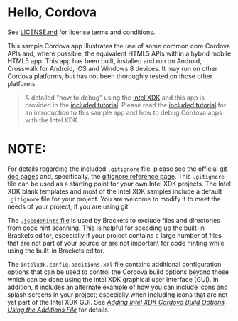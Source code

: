 # Hello, Cordova

See [LICENSE.md][] for license terms and conditions.

  [LICENSE.md]: LICENSE.md

This sample Cordova app illustrates the use of some common core Cordova APIs
and, where possible, the equivalent HTML5 APIs within a hybrid mobile HTML5 app.
This app has been built, installed and run on Android, Crosswalk for Android, iOS
and Windows 8 devices. It may run on other Cordova platforms, but has not been
thoroughly tested on those other platforms.

> A detailed "how to debug" using the [Intel XDK][1] and this app is provided in
> the [included tutorial][]. Please read the [included tutorial][] for an
> introduction to this sample app and how to debug Cordova apps with the Intel XDK.

[included tutorial]: docs/README.md
[1]: <http://xdk.intel.com>

# NOTE:

For details regarding the included `.gitignore` file, please see the official
[git doc pages][2] and, specifically, the [gitignore reference page][3]. This
`.gitignore` file can be used as a starting point for your own Intel XDK
projects. The Intel XDK blank templates and most of the Intel XDK samples
include a default `.gitignore` file for your project. You are welcome to
modify it to meet the needs of your project, if you are using git.

[2]: <http://git-scm.com/doc>
[3]: <http://git-scm.com/docs/gitignore>

The [`.jscodehints` file][] is used by Brackets to exclude files and directories
from code hint scanning. This is helpful for speeding up the built-in Brackets
editor, especially if your project contains a large number of files that are not
part of your source or are not important for code hinting while using the
built-in Brackets editor.

[`.jscodehints` file]: <https://github.com/adobe/brackets/wiki/JavaScript-Code-Hints#configuration>

The `intelxdk.config.additions.xml` file contains additional configuration
options that can be used to control the Cordova build options beyond those
which can be done using the Intel XDK graphical user interface (GUI). In addition,
it includes an alternate example of how you can include icons and splash screens
in your project; especially when including icons that are not yet part of the
Intel XDK GUI. See [_Adding Intel XDK Cordova Build Options Using the Additions
File_][4] for details.

[4]: <https://software.intel.com/en-us/xdk/docs/adding-special-build-options-to-your-xdk-cordova-app-with-the-intelxdk-config-additions-xml-file>
